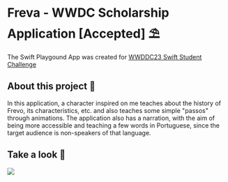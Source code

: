# Freva - WWDC Scholarship Application [Accepted] ⛱️

The Swift Playgound App was created for <a href="https://developer.apple.com/wwdc22/swift-student-challenge/">WWDDC23 Swift Student Challenge</a>

## About this project 💬

In this application, a character inspired on me teaches about the history of Frevo, its characteristics, etc. and also teaches some simple "passos" through animations. 
The application also has a narration, with the aim of being more accessible and teaching a few words in Portuguese, since the target audience is non-speakers of that language.

## Take a look 👀

![](Freva.gif)
